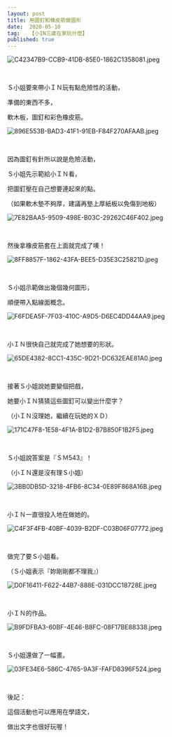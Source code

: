 ```yaml
---
layout: post
title: 用圖釘和橡皮筋做圖形
date:  2020-05-10
tag:   【小IN三歲在家玩什麼】
published: true 
---
```

<p><img alt="C42347B9-CCB9-41DB-85E0-1862C1358081.jpeg" src="https://pic.pimg.tw/smlife543/1589113910-1425956699_n.jpg" title="C42347B9-CCB9-41DB-85E0-1862C1358081.jpeg"></p>

<p>&nbsp;</p>

<p>Ｓ小姐要來帶小ＩＮ玩有點危險性的活動，</p>

<p>準備的東西不多，</p>

<p>軟木板，圖釘和彩色橡皮筋。</p>

<p><img alt="896E553B-BAD3-41F1-91EB-F84F270AFAAB.jpeg" src="https://pic.pimg.tw/smlife543/1589113871-1464087441_n.jpg" title="896E553B-BAD3-41F1-91EB-F84F270AFAAB.jpeg"></p>

<p>&nbsp;</p>

<p>因為圖釘有針所以說是危險活動，</p>

<p>Ｓ小姐先示範給小ＩＮ看，</p>

<p>把圖釘壓在自己想要連起來的點。</p>

<p>（如果軟木墊不夠厚，建議再墊上厚紙板以免傷到地板）</p>

<p><img alt="7E82BAA5-9509-498E-B03C-29262C46F402.jpeg" src="https://pic.pimg.tw/smlife543/1589113873-4235162455_n.jpg" title="7E82BAA5-9509-498E-B03C-29262C46F402.jpeg"></p>

<p>&nbsp;</p>

<p>然後拿橡皮筋套在上面就完成了噢！</p>

<p><img alt="8FF8857F-1862-43FA-BEE5-D35E3C25821D.jpeg" src="https://pic.pimg.tw/smlife543/1589113874-3204596934_n.jpg" title="8FF8857F-1862-43FA-BEE5-D35E3C25821D.jpeg"></p>

<p>&nbsp;</p>

<p>Ｓ小姐示範做出幾個幾何圖形，</p>

<p>順便帶入點線面概念。</p>

<p><img alt="F6FDEA5F-7F03-410C-A9D5-D6EC4DD44AA9.jpeg" src="https://pic.pimg.tw/smlife543/1589113890-3896607324_n.jpg" title="F6FDEA5F-7F03-410C-A9D5-D6EC4DD44AA9.jpeg"></p>

<p>&nbsp;</p>

<p>小ＩＮ很快自己就完成了她想要的形狀。</p>

<p><img alt="65DE4382-8CC1-435C-9D21-DC632EAE81A0.jpeg" src="https://pic.pimg.tw/smlife543/1589113887-979859101_n.jpg" title="65DE4382-8CC1-435C-9D21-DC632EAE81A0.jpeg"></p>

<p>&nbsp;</p>

<p>接著Ｓ小姐說她要變個把戲，</p>

<p>她要小ＩＮ猜猜這些圖釘可以變出什麼字？</p>

<p>（小ＩＮ沒理她，繼續在玩她的ＸＤ）</p>

<p><img alt="171C47F8-1E58-4F1A-B1D2-B7B850F1B2F5.jpeg" src="https://pic.pimg.tw/smlife543/1589113893-308339930_n.jpg" title="171C47F8-1E58-4F1A-B1D2-B7B850F1B2F5.jpeg"></p>

<p>&nbsp;</p>

<p>Ｓ小姐說答案是『ＳＭ543』！</p>

<p>（小ＩＮ還是沒有理Ｓ小姐）</p>

<p><img alt="3BB0DB5D-3218-4FB6-8C34-0E89F868A16B.jpeg" src="https://pic.pimg.tw/smlife543/1589113903-930609575_n.jpg" title="3BB0DB5D-3218-4FB6-8C34-0E89F868A16B.jpeg"></p>

<p>&nbsp;</p>

<p>小ＩＮ一直很投入地在做她的。</p>

<p><img alt="C4F3F4FB-40BF-4039-B2DF-C03B06F07772.jpeg" src="https://pic.pimg.tw/smlife543/1589113899-4039967604_n.jpg" title="C4F3F4FB-40BF-4039-B2DF-C03B06F07772.jpeg"></p>

<p>&nbsp;</p>

<p>做完了要Ｓ小姐看。</p>

<p>（Ｓ小姐表示『妳剛剛都不理我』）</p>

<p><img alt="D0F16411-F622-44B7-888E-031DCC18728E.jpeg" src="https://pic.pimg.tw/smlife543/1589113907-821471654_n.jpg" title="D0F16411-F622-44B7-888E-031DCC18728E.jpeg"></p>

<p>&nbsp;</p>

<p>小ＩＮ的作品。</p>

<p><img alt="B9FDFBA3-60BF-4E46-B8FC-08F17BE88338.jpeg" src="https://pic.pimg.tw/smlife543/1589113912-2642041270_n.jpg" title="B9FDFBA3-60BF-4E46-B8FC-08F17BE88338.jpeg"></p>

<p>&nbsp;</p>

<p>Ｓ小姐還做了一幅畫。</p>

<p><img alt="03FE34E6-586C-4765-9A3F-FAFD8396F524.jpeg" src="https://pic.pimg.tw/smlife543/1589113923-2307354385_n.jpg" title="03FE34E6-586C-4765-9A3F-FAFD8396F524.jpeg"></p>

<p>&nbsp;</p>

<p>後記：</p>

<p>這個活動也可以應用在學語文，</p>

<p>做出文字也很好玩喔！</p>

